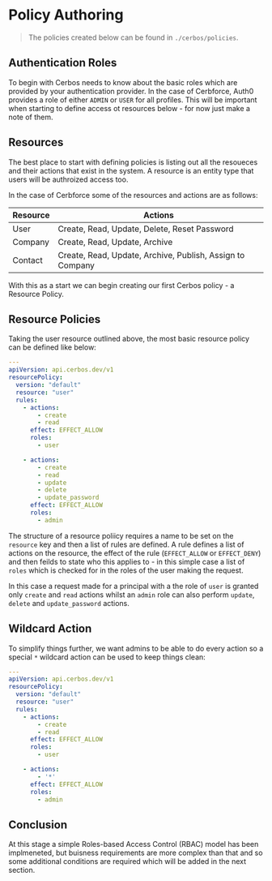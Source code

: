 # Policy Authoring

> The policies created below can be found in `./cerbos/policies`.

## Authentication Roles

To begin with Cerbos needs to know about the basic roles which are provided by your authentication provider. In the case of Cerbforce, Auth0 provides a role of either `ADMIN` or `USER` for all profiles. This will be important when starting to define access ot resources below - for now just make a note of them.

## Resources

The best place to start with defining policies is listing out all the resoueces and their actions that exist in the system. A resource is an entity type that users will be authroized access too.

In the case of Cerbforce some of the resources and actions are as follows:

| Resource | Actions |
| --- | --- |
| User | Create, Read, Update, Delete, Reset Password |
| Company | Create, Read, Update, Archive |
| Contact | Create, Read, Update, Archive, Publish, Assign to Company |

With this as a start we can begin creating our first Cerbos policy - a Resource Policy.


## Resource Policies

Taking the user resource outlined above, the most basic resource policy can be defined like below:

```yaml
---
apiVersion: api.cerbos.dev/v1
resourcePolicy:
  version: "default" 
  resource: "user"
  rules:
    - actions: 
        - create
        - read
      effect: EFFECT_ALLOW
      roles:
        - user 

    - actions: 
        - create
        - read
        - update
        - delete
        - update_password
      effect: EFFECT_ALLOW
      roles:
        - admin         
```

The structure of a resource poliicy requires a name to be set on the `resource` key and then a list of rules are defined. A rule defines a list of actions on the resource, the effect of the rule (`EFFECT_ALLOW` or `EFFECT_DENY`) and then feilds to state who this applies to - in this simple case a list of `roles` which is checked for in the roles of the user making the request.

In this case a request made for a principal with a the role of `user` is granted only `create` and `read` actions whilst an `admin` role can also perform `update`, `delete` and `update_password` actions.

## Wildcard Action

To simplify things further, we want admins to be able to do every action so a special `*` wildcard action can be used to keep things clean:

```yaml
---
apiVersion: api.cerbos.dev/v1
resourcePolicy:
  version: "default" 
  resource: "user"
  rules:
    - actions: 
        - create
        - read
      effect: EFFECT_ALLOW
      roles:
        - user 

    - actions: 
        - '*'
      effect: EFFECT_ALLOW
      roles:
        - admin         
```

## Conclusion

At this stage a simple Roles-based Access Control (RBAC) model has been implmeneted, but buisness requirements are more complex than that and so some additional conditions are required which will be added in the next section.